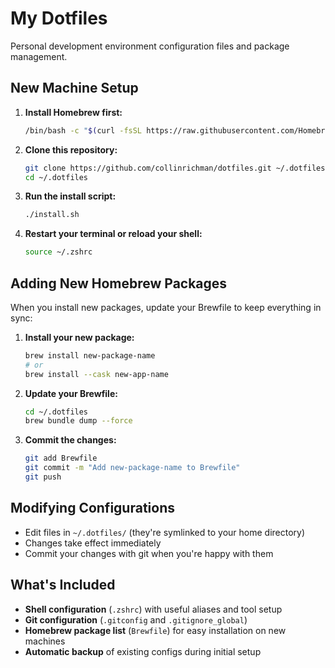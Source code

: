 # My Dotfiles

Personal development environment configuration files and package management.

## New Machine Setup

1. **Install Homebrew first:**
   ```bash
   /bin/bash -c "$(curl -fsSL https://raw.githubusercontent.com/Homebrew/install/HEAD/install.sh)"
   ```

2. **Clone this repository:**
   ```bash
   git clone https://github.com/collinrichman/dotfiles.git ~/.dotfiles
   cd ~/.dotfiles
   ```

3. **Run the install script:**
   ```bash
   ./install.sh
   ```

4. **Restart your terminal or reload your shell:**
   ```bash
   source ~/.zshrc
   ```

## Adding New Homebrew Packages

When you install new packages, update your Brewfile to keep everything in sync:

1. **Install your new package:**
   ```bash
   brew install new-package-name
   # or
   brew install --cask new-app-name
   ```

2. **Update your Brewfile:**
   ```bash
   cd ~/.dotfiles
   brew bundle dump --force
   ```

3. **Commit the changes:**
   ```bash
   git add Brewfile
   git commit -m "Add new-package-name to Brewfile"
   git push
   ```

## Modifying Configurations

- Edit files in `~/.dotfiles/` (they're symlinked to your home directory)
- Changes take effect immediately
- Commit your changes with git when you're happy with them

## What's Included

- **Shell configuration** (`.zshrc`) with useful aliases and tool setup
- **Git configuration** (`.gitconfig` and `.gitignore_global`)
- **Homebrew package list** (`Brewfile`) for easy installation on new machines
- **Automatic backup** of existing configs during initial setup
